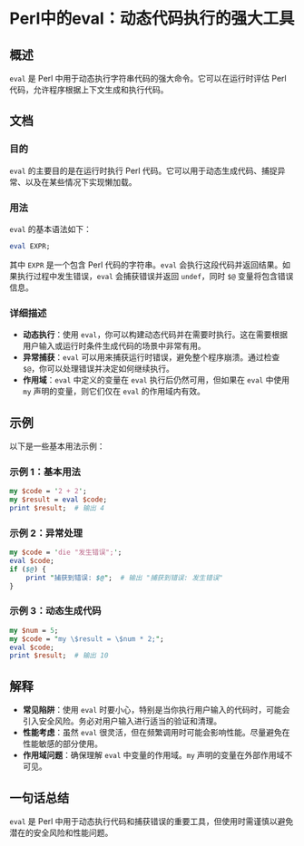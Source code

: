 <!--
Meta Description: # Perl中的eval：动态代码执行的强大工具 ## 概述 `eval` 是 Perl 中用于动态执行字符串代码的强大命令。它可以在运行时评估 Perl 代码，允许程序根据上下文生成和执行代码。 ## 文档 ### 目的 `eval` 的主要目的是在运行时执行 Perl 代码。它可以用于动态生成代...
Meta Keywords: eval, perl, code, result, print
-->

# Perl中的eval：动态代码执行的强大工具

## 概述
`eval` 是 Perl 中用于动态执行字符串代码的强大命令。它可以在运行时评估 Perl 代码，允许程序根据上下文生成和执行代码。

## 文档
### 目的
`eval` 的主要目的是在运行时执行 Perl 代码。它可以用于动态生成代码、捕捉异常、以及在某些情况下实现懒加载。

### 用法
`eval` 的基本语法如下：

```perl
eval EXPR;
```

其中 `EXPR` 是一个包含 Perl 代码的字符串。`eval` 会执行这段代码并返回结果。如果执行过程中发生错误，`eval` 会捕获错误并返回 `undef`，同时 `$@` 变量将包含错误信息。

### 详细描述
- **动态执行**：使用 `eval`，你可以构建动态代码并在需要时执行。这在需要根据用户输入或运行时条件生成代码的场景中非常有用。
- **异常捕获**：`eval` 可以用来捕获运行时错误，避免整个程序崩溃。通过检查 `$@`，你可以处理错误并决定如何继续执行。
- **作用域**：`eval` 中定义的变量在 `eval` 执行后仍然可用，但如果在 `eval` 中使用 `my` 声明的变量，则它们仅在 `eval` 的作用域内有效。

## 示例
以下是一些基本用法示例：

### 示例 1：基本用法
```perl
my $code = '2 + 2';
my $result = eval $code;
print $result;  # 输出 4
```

### 示例 2：异常处理
```perl
my $code = 'die "发生错误";';
eval $code;
if ($@) {
    print "捕获到错误: $@";  # 输出 "捕获到错误: 发生错误"
}
```

### 示例 3：动态生成代码
```perl
my $num = 5;
my $code = "my \$result = \$num * 2;";
eval $code;
print $result;  # 输出 10
```

## 解释
- **常见陷阱**：使用 `eval` 时要小心，特别是当你执行用户输入的代码时，可能会引入安全风险。务必对用户输入进行适当的验证和清理。
- **性能考虑**：虽然 `eval` 很灵活，但在频繁调用时可能会影响性能。尽量避免在性能敏感的部分使用。
- **作用域问题**：确保理解 `eval` 中变量的作用域。`my` 声明的变量在外部作用域不可见。

## 一句话总结
`eval` 是 Perl 中用于动态执行代码和捕获错误的重要工具，但使用时需谨慎以避免潜在的安全风险和性能问题。